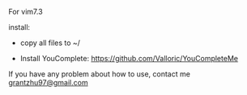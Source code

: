 For vim7.3

install:

- copy all files to ~/

- Install YouComplete:
    https://github.com/Valloric/YouCompleteMe

If you have any problem about how to use, contact me grantzhu97@gmail.com
